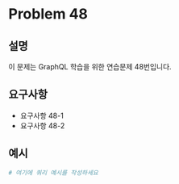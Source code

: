 # Problem 48

## 설명
이 문제는 GraphQL 학습을 위한 연습문제 48번입니다.

## 요구사항
- 요구사항 48-1
- 요구사항 48-2

## 예시
```graphql
# 여기에 쿼리 예시를 작성하세요
```
